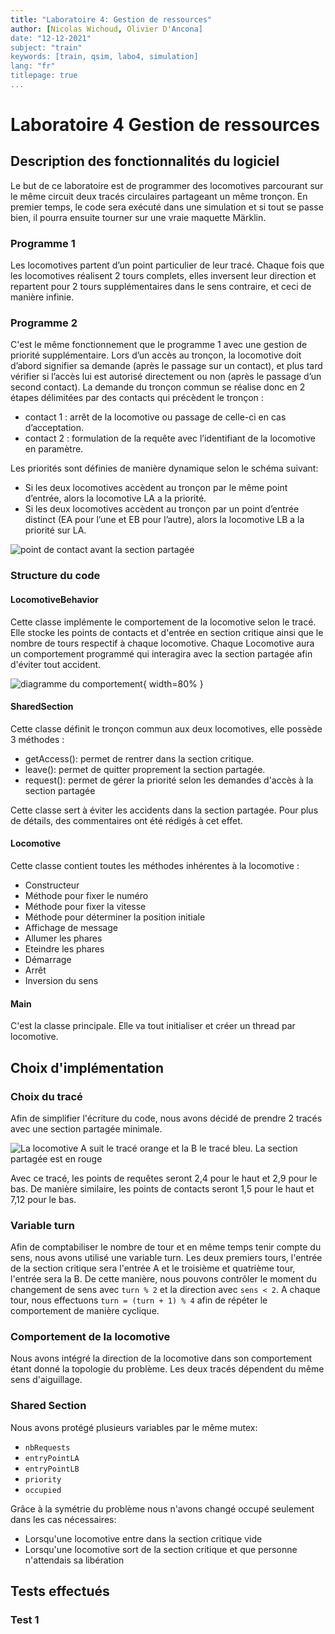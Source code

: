 ```yaml
---
title: "Laboratoire 4: Gestion de ressources"
author: [Nicolas Wichoud, Olivier D'Ancona]
date: "12-12-2021"
subject: "train"
keywords: [train, qsim, labo4, simulation]
lang: "fr"
titlepage: true
...
```


# Laboratoire 4 Gestion de ressources

## Description des fonctionnalités du logiciel

Le but de ce laboratoire est de programmer des locomotives parcourant sur le même circuit deux tracés circulaires partageant un même tronçon. En premier temps, le code sera exécuté dans une simulation et si tout se passe bien, il pourra ensuite tourner sur une vraie maquette Märklin. 

### Programme 1 

Les locomotives partent d’un point particulier de leur tracé. Chaque fois que les locomotives réalisent 2 tours complets, elles inversent leur direction et repartent pour 2 tours supplémentaires dans le sens contraire, et ceci de manière infinie.

### Programme 2

C'est le même fonctionnement que le programme 1 avec une gestion de priorité supplémentaire. Lors d’un accès au tronçon, la locomotive doit d’abord signifier sa demande (après le passage sur un contact), et plus tard vérifier si l’accès lui est autorisé directement ou non (après le passage d’un second contact). La demande du tronçon commun se réalise donc en 2 étapes délimitées par des contacts qui précèdent le tronçon :

- contact 1 : arrêt de la locomotive ou passage de celle-ci en cas d’acceptation.
- contact 2 : formulation de la requête avec l’identifiant de la locomotive en paramètre.

Les priorités sont définies de manière dynamique selon le schéma suivant:

- Si les deux locomotives accèdent au tronçon par le même point d’entrée, alors la locomotive LA a la priorité.
- Si les deux locomotives accèdent au tronçon par un point d’entrée distinct (EA pour l’une et EB pour l’autre), alors la locomotive LB a la priorité sur LA.

![point de contact avant la section partagée](tracé.png)

### Structure du code

#### LocomotiveBehavior

Cette classe implémente le comportement de la locomotive selon le tracé. Elle stocke les points de contacts et d'entrée en section critique ainsi que le nombre de tours respectif à chaque locomotive. Chaque Locomotive aura un comportement programmé qui interagira avec la section partagée afin d'éviter tout accident. 

![diagramme du comportement](loco_behavior.png){ width=80% }

#### SharedSection

Cette classe définit le tronçon commun aux deux locomotives, elle possède 3 méthodes :

- getAccess(): permet de rentrer dans la section critique. 
- leave(): permet de quitter proprement la section partagée.
- request(): permet de gérer la priorité selon les demandes d'accès à la section partagée

Cette classe sert à éviter les accidents dans la section partagée. Pour plus de détails, des commentaires ont été rédigés à cet effet. 

#### Locomotive

Cette classe contient toutes les méthodes inhérentes à la locomotive : 

- Constructeur
- Méthode pour fixer le numéro
- Méthode pour fixer la vitesse
- Méthode pour déterminer la position initiale
- Affichage de message
- Allumer les phares
- Eteindre les phares
- Démarrage
- Arrêt
- Inversion du sens

#### Main

C'est la classe principale. Elle va tout initialiser et créer un thread par locomotive.

## Choix d'implémentation

### Choix du tracé

Afin de simplifier l'écriture du code, nous avons décidé de prendre 2 tracés avec une section partagée minimale.

![La locomotive A suit le tracé orange et la B le tracé bleu. La section partagée est en rouge](maquetteB_path.png)

Avec ce tracé, les points de requêtes seront 2,4 pour le haut et 2,9 pour le bas. De manière similaire, les points de contacts seront 1,5 pour le haut et 7,12 pour le bas.

### Variable turn

Afin de comptabiliser le nombre de tour et en même temps tenir compte du sens, nous avons utilisé une variable turn. Les deux premiers tours, l'entrée de la section critique sera l'entrée A et le troisième et quatrième tour, l'entrée sera la B. De cette manière, nous pouvons contrôler le moment du changement de sens avec `turn % 2` et la direction avec `sens < 2`. A chaque tour, nous effectuons `turn = (turn + 1) % 4` afin de répéter le comportement de manière cyclique.

### Comportement de la locomotive

Nous avons intégré la direction de la locomotive dans son comportement étant donné la topologie du problème. Les deux tracés dépendent du même sens d'aiguillage.

### Shared Section

Nous avons protégé plusieurs variables par le même mutex: 

- `nbRequests`
- `entryPointLA`
- `entryPointLB`
- `priority`
- `occupied`

Grâce à la symétrie du problème nous n'avons changé occupé seulement dans les cas nécessaires:

- Lorsqu'une locomotive entre dans la section critique vide 
- Lorsqu'une locomotive sort de la section critique et que personne n'attendais sa libération


## Tests effectués

### Test 1
